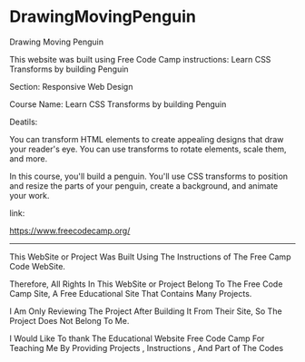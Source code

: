 # DrawingMovingPenguin


Drawing Moving Penguin


This website was built using Free Code Camp instructions: Learn CSS Transforms by building Penguin

Section: Responsive Web Design

Course Name: Learn CSS Transforms by building Penguin 

Deatils:

You can transform HTML elements to create appealing designs that draw your reader's eye. You can use transforms to rotate elements, scale them, and more.

In this course, you'll build a penguin. You'll use CSS transforms to position and resize the parts of your penguin, create a background, and animate your work.

link:

https://www.freecodecamp.org/





---------------------------------------------------------------------------------------------------------------------------------------------------------------------------------------------------------------------


This WebSite or Project Was Built Using The Instructions of The Free Camp Code WebSite.

Therefore, All Rights In This WebSite or Project Belong To The Free Code Camp Site, A Free Educational Site That Contains Many Projects.

I Am Only Reviewing The Project After Building It From Their Site, So The Project Does Not Belong To Me.

I Would Like To thank The Educational Website Free Code Camp For Teaching Me By Providing Projects , Instructions , And Part of The Codes
